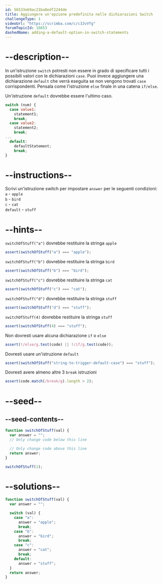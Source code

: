 ```yaml
---
id: 56533eb9ac21ba0edf2244de
title: Aggiungere un'opzione predefinita nelle dichiarazioni Switch
challengeType: 1
videoUrl: "https://scrimba.com/c/c3JvVfg"
forumTopicId: 16653
dashedName: adding-a-default-option-in-switch-statements
---
```


# --description--

In un'istruzione `switch` potresti non essere in grado di specificare tutti i possibili valori con le dichiarazioni `case`. Puoi invece aggiungere una dichiarazione `default` che verrà eseguita se non vengono trovati `case` corrispondenti. Pensala come l'istruzione `else` finale in una catena `if/else`.

Un'istruzione `default` dovrebbe essere l'ultimo caso.

```js
switch (num) {
  case value1:
    statement1;
    break;
  case value2:
    statement2;
    break;
...
  default:
    defaultStatement;
    break;
}
```

# --instructions--

Scrivi un'istruzione switch per impostare `answer` per le seguenti condizioni:  
`a` - `apple`  
`b` - `bird`  
`c` - `cat`  
`default` - `stuff`

# --hints--

`switchOfStuff("a")` dovrebbe restituire la stringa `apple`

```js
assert(switchOfStuff("a") === "apple");
```

`switchOfStuff("b")` dovrebbe restituire la stringa `bird`

```js
assert(switchOfStuff("b") === "bird");
```

`switchOfStuff("c")` dovrebbe restituire la stringa `cat`

```js
assert(switchOfStuff("c") === "cat");
```

`switchOfStuff("d")` dovrebbe restituire la stringa `stuff`

```js
assert(switchOfStuff("d") === "stuff");
```

`switchOfStuff(4)` dovrebbe restituire la stringa `stuff`

```js
assert(switchOfStuff(4) === "stuff");
```

Non dovresti usare alcuna dichiarazione `if` o `else`

```js
assert(!/else/g.test(code) || !/if/g.test(code));
```

Dovresti usare un'istruzione `default`

```js
assert(switchOfStuff("string-to-trigger-default-case") === "stuff");
```

Dovresti avere almeno altre 3 `break` istruzioni

```js
assert(code.match(/break/g).length > 2);
```

# --seed--

## --seed-contents--

```js
function switchOfStuff(val) {
  var answer = "";
  // Only change code below this line

  // Only change code above this line
  return answer;
}

switchOfStuff(1);
```

# --solutions--

```js
function switchOfStuff(val) {
  var answer = "";

  switch (val) {
    case "a":
      answer = "apple";
      break;
    case "b":
      answer = "bird";
      break;
    case "c":
      answer = "cat";
      break;
    default:
      answer = "stuff";
  }
  return answer;
}
```
